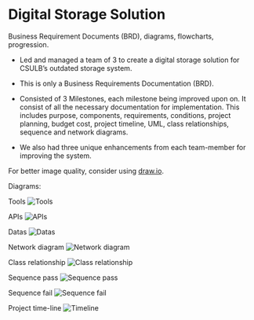 # Digital Storage Solution
Business Requirement Documents (BRD), diagrams, flowcharts, progression.

- Led and managed a team of 3 to create a digital storage solution for CSULB’s outdated storage system.

- This is only a Business Requirements Documentation (BRD).

- Consisted of 3 Milestones, each milestone being improved upon on. It consist of all the necessary documentation for implementation. This includes purpose, components, requirements, conditions, project planning, budget cost, project timeline, UML, class relationships, sequence and network diagrams.

- We also had three unique enhancements from each team-member for improving the system.


For better image quality, consider using [draw.io](https://www.draw.io/?state=%7B%22ids%22:%5B%220B03MEAWflGaTN0tYTkk5V3dBME0%22%5D,%22action%22:%22open%22,%22userId%22:%22115455178959995371454%22%7D#G0B03MEAWflGaTN0tYTkk5V3dBME0).

Diagrams:

Tools
![Tools](https://i.gyazo.com/5d0497750f2cae8c0703d13c2d2814c4.png)

APIs
![APIs](https://i.gyazo.com/b82357ca780f8429152ad944182f7d36.png)

Datas
![Datas](https://i.gyazo.com/54ffe21f216d7060b70cc1c3932b3e0d.png)

Network diagram
![Network diagram](https://i.gyazo.com/59acc8ac93059e4b0f60f40d11bc640f.png)

Class relationship
![Class relationship](https://i.gyazo.com/cbac8ba1dd511699f34d9cec22960819.png)

Sequence pass
![Sequence pass](https://i.gyazo.com/967ae030efd48bb3f2eb3c8f4715d8f6.png)

Sequence fail
![Sequence fail](https://i.gyazo.com/cf920c98aea81822291d70922eb52374.png)

Project time-line
![Timeline](https://i.gyazo.com/0d43eeb31e0213f98ce4e45d19ec3693.png)





